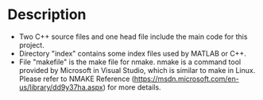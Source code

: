 # Description
- Two C++ source files and one head file include the main code for this project.
- Directory "index" contains some index files used by MATLAB or C++.
- File "makefile" is the make file for nmake. nmake is a command tool provided by Microsoft in Visual Studio, which is similar to make in Linux. Please refer to NMAKE Reference (https://msdn.microsoft.com/en-us/library/dd9y37ha.aspx) for more details.
